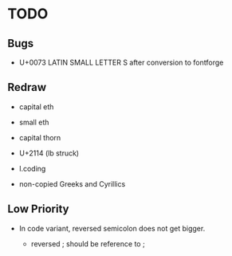 # TODO

## Bugs

-   U+0073 LATIN SMALL LETTER S after conversion to fontforge

## Redraw

-   capital eth

-   small eth

-   capital thorn

-   U+2114 (lb struck)

-   l.coding

-   non-copied Greeks and Cyrillics

## Low Priority

-   In code variant, reversed semicolon does not get bigger.

    -   reversed ; should be reference to ;
